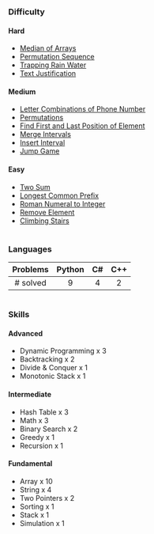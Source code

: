 ### Difficulty

#### Hard
* [Median of Arrays](MedianOfArrays/findmediansortedarrays.py)
* [Permutation Sequence](PermutationSequence/permutationsequence.cs)
* [Trapping Rain Water](TrappingRainWater/traprainwater.cs)
* [Text Justification](TextJustification/textjustification.py)

#### Medium
* [Letter Combinations of Phone Number](/LetterCombinationsOfPhoneNumber/phonenumberletters.py)
* [Permutations](Permutations/permutations.py)
* [Find First and Last Position of Element](FirstandLastPosition/findfirstlast.py)
* [Merge Intervals](MergeIntervals/mergeintervals.py)
* [Insert Interval](InsertInterval/insertinterval.py)
* [Jump Game](JumpGame/jumpgame.cpp)

#### Easy
* [Two Sum](TwoSum/twosum.py)
* [Longest Common Prefix](LongestCommonPrefix/longestcommonprefix.py)
* [Roman Numeral to Integer](RomanToInteger/romantoint.cs)
* [Remove Element](RemoveElement/removeelement.cs)
* [Climbing Stairs](limbingStairs/climbingstairs.cpp)

#

### Languages

| Problems | Python | C# | C++ |
|:--------:|:------:|:--:|:---:|
| # solved |   9    | 4  |  2  |

#

### Skills
#### Advanced
* Dynamic Programming x 3
* Backtracking x 2
* Divide & Conquer x 1
* Monotonic Stack x 1
#### Intermediate
* Hash Table x 3
* Math x 3
* Binary Search x 2
* Greedy x 1
* Recursion x 1
#### Fundamental
* Array x 10
* String x 4
* Two Pointers x 2
* Sorting x 1
* Stack x 1
* Simulation x 1
